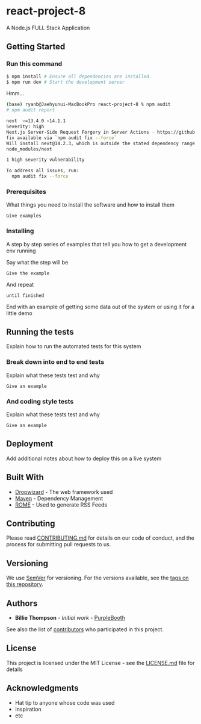 # react-project-8
A Node.js FULL Stack Application

## Getting Started

<!-- These instructions will get you a copy of the project up and running on your local machine for development and testing purposes. See deployment for notes on how to deploy the project on a live system. -->

### Run this command
```bash
$ npm install # Ensure all dependencies are installed.
$ npm run dev # Start the development server
```

Hmm...

```bash
(base) ryanb@Jaehyunui-MacBookPro react-project-8 % npm audit
# npm audit report

next  >=13.4.0 <14.1.1
Severity: high
Next.js Server-Side Request Forgery in Server Actions - https://github.com/advisories/GHSA-fr5h-rqp8-mj6g
fix available via `npm audit fix --force`
Will install next@14.2.3, which is outside the stated dependency range
node_modules/next

1 high severity vulnerability

To address all issues, run:
  npm audit fix --force
```

### Prerequisites

What things you need to install the software and how to install them

```
Give examples
```

### Installing

A step by step series of examples that tell you how to get a development env running

Say what the step will be

```
Give the example
```

And repeat

```
until finished
```

End with an example of getting some data out of the system or using it for a little demo

## Running the tests

Explain how to run the automated tests for this system

### Break down into end to end tests

Explain what these tests test and why

```
Give an example
```

### And coding style tests

Explain what these tests test and why

```
Give an example
```

## Deployment

Add additional notes about how to deploy this on a live system

## Built With

* [Dropwizard](http://www.dropwizard.io/1.0.2/docs/) - The web framework used
* [Maven](https://maven.apache.org/) - Dependency Management
* [ROME](https://rometools.github.io/rome/) - Used to generate RSS Feeds

## Contributing

Please read [CONTRIBUTING.md](https://gist.github.com/PurpleBooth/b24679402957c63ec426) for details on our code of conduct, and the process for submitting pull requests to us.

## Versioning

We use [SemVer](http://semver.org/) for versioning. For the versions available, see the [tags on this repository](https://github.com/your/project/tags). 

## Authors

* **Billie Thompson** - *Initial work* - [PurpleBooth](https://github.com/PurpleBooth)

See also the list of [contributors](https://github.com/your/project/contributors) who participated in this project.

## License

This project is licensed under the MIT License - see the [LICENSE.md](LICENSE.md) file for details

## Acknowledgments

* Hat tip to anyone whose code was used
* Inspiration
* etc

